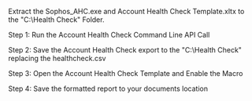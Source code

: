 Extract the Sophos_AHC.exe and Account Health Check Template.xltx to the "C:\Health Check" Folder.

Step 1: Run the Account Health Check Command Line API Call

Step 2: Save the Account Health Check export to the "C:\Health Check" replacing the healthcheck.csv

Step 3: Open the Account Health Check Template and Enable the Macro

Step 4: Save the formatted report to your documents location
 
